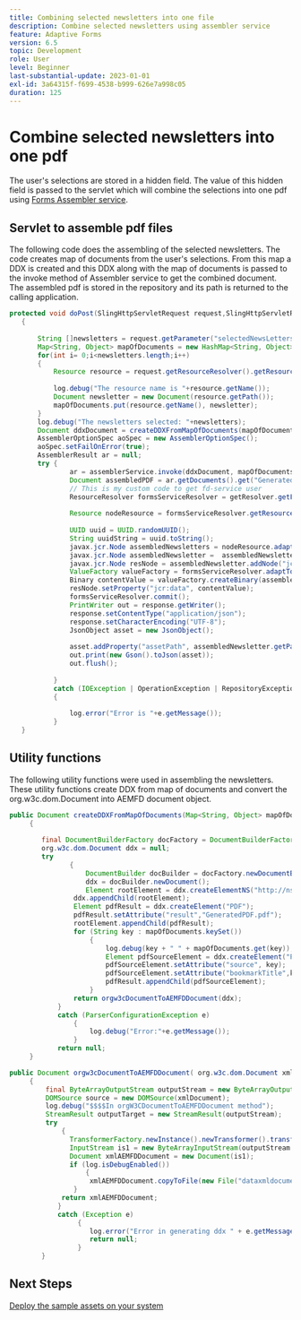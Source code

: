 ```yaml
---
title: Combining selected newsletters into one file
description: Combine selected newsletters using assembler service
feature: Adaptive Forms
version: 6.5
topic: Development
role: User
level: Beginner
last-substantial-update: 2023-01-01
exl-id: 3a64315f-f699-4538-b999-626e7a998c05
duration: 125
---
```

# Combine selected newsletters into one pdf

  The user's selections are stored in a hidden field. The value of this hidden field is passed to the servlet which will combine the selections into one pdf using [Forms Assembler service](https://developer.adobe.com/experience-manager/reference-materials/6-5/forms/javadocs/com/adobe/fd/assembler/service/AssemblerService.html).
  

## Servlet to assemble pdf files

 The following code does the assembling of the selected newsletters. The code creates map of documents from the user's selections. From this map a DDX is created and this DDX along with the map of documents is passed to the invoke method of Assembler service to get the combined document. The assembled pdf is stored in the repository and its path is returned to the calling application.

 ```java
 protected void doPost(SlingHttpServletRequest request,SlingHttpServletResponse response)
    {
    
        String []newsletters = request.getParameter("selectedNewsLetters").split(",");
        Map<String, Object> mapOfDocuments = new HashMap<String, Object>();
        for(int i= 0;i<newsletters.length;i++)
        {
            Resource resource = request.getResourceResolver().getResource(newsletters[i]);
            
            log.debug("The resource name is "+resource.getName());
            Document newsletter = new Document(resource.getPath());
            mapOfDocuments.put(resource.getName(), newsletter);
        }
        log.debug("The newsletters selected: "+newsletters);
        Document ddxDocument = createDDXFromMapOfDocuments(mapOfDocuments);
        AssemblerOptionSpec aoSpec = new AssemblerOptionSpec();
        aoSpec.setFailOnError(true);
        AssemblerResult ar = null;
        try {
                ar = assemblerService.invoke(ddxDocument, mapOfDocuments, aoSpec);
                Document assembledPDF = ar.getDocuments().get("GeneratedPDF.pdf");
                // This is my custom code to get fd-service user
                ResourceResolver formsServiceResolver = getResolver.getFormsServiceResolver();
                
                Resource nodeResource = formsServiceResolver.getResource("/content/newsletters");
            
                UUID uuid = UUID.randomUUID();
                String uuidString = uuid.toString();
                javax.jcr.Node assembledNewsletters = nodeResource.adaptTo(Node.class);
                javax.jcr.Node assembledNewsletter =  assembledNewsletters.addNode(uuidString + ".pdf", "nt:file");
                javax.jcr.Node resNode = assembledNewsletter.addNode("jcr:content", "nt:resource");
                ValueFactory valueFactory = formsServiceResolver.adaptTo(Session.class).getValueFactory();
                Binary contentValue = valueFactory.createBinary(assembledPDF.getInputStream());
                resNode.setProperty("jcr:data", contentValue);
                formsServiceResolver.commit();
                PrintWriter out = response.getWriter();
                response.setContentType("application/json");
                response.setCharacterEncoding("UTF-8");
                JsonObject asset = new JsonObject();
           
                asset.addProperty("assetPath", assembledNewsletter.getPath());
                out.print(new Gson().toJson(asset));
                out.flush();  
                
            } 
            catch (IOException | OperationException | RepositoryException e)
            {
            
                log.error("Error is "+e.getMessage());
            }
    }


 ``` 

## Utility functions

The following utility functions were used in assembling the newsletters. These utility functions create DDX from map of documents and convert the org.w3c.dom.Document into AEMFD document object.


```java
public Document createDDXFromMapOfDocuments(Map<String, Object> mapOfDocuments)
     {
         
        final DocumentBuilderFactory docFactory = DocumentBuilderFactory.newInstance();
        org.w3c.dom.Document ddx = null;
        try
               {
                   DocumentBuilder docBuilder = docFactory.newDocumentBuilder();
                   ddx = docBuilder.newDocument();
                   Element rootElement = ddx.createElementNS("http://ns.adobe.com/DDX/1.0/", "DDX");
                ddx.appendChild(rootElement);
                Element pdfResult = ddx.createElement("PDF");
                pdfResult.setAttribute("result","GeneratedPDF.pdf");
                rootElement.appendChild(pdfResult);
                for (String key : mapOfDocuments.keySet())
                    {
                        log.debug(key + " " + mapOfDocuments.get(key));
                        Element pdfSourceElement = ddx.createElement("PDF");
                        pdfSourceElement.setAttribute("source", key);
                        pdfSourceElement.setAttribute("bookmarkTitle",key);
                        pdfResult.appendChild(pdfSourceElement);
                    }
                return orgw3cDocumentToAEMFDDocument(ddx);
            }
            catch (ParserConfigurationException e)
                {
                    log.debug("Error:"+e.getMessage());
                }
            return null;
     }

```

```java
public Document orgw3cDocumentToAEMFDDocument( org.w3c.dom.Document xmlDocument)
     {
         final ByteArrayOutputStream outputStream = new ByteArrayOutputStream();
         DOMSource source = new DOMSource(xmlDocument);
         log.debug("$$$$In orgW3CDocumentToAEMFDDocument method");
         StreamResult outputTarget = new StreamResult(outputStream);
         try
             {
               TransformerFactory.newInstance().newTransformer().transform(source, outputTarget);
               InputStream is1 = new ByteArrayInputStream(outputStream.toByteArray());
               Document xmlAEMFDDocument = new Document(is1);
               if (log.isDebugEnabled())
                   {
                    xmlAEMFDDocument.copyToFile(new File("dataxmldocument.xml"));
                }
             return xmlAEMFDDocument;
            }
            catch (Exception e)
                 {
                    log.error("Error in generating ddx " + e.getMessage());
                    return null;
                 }
        }
```

## Next Steps

[Deploy the sample assets on your system](./deploy-on-your-system.md)